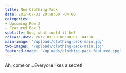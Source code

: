 ```yaml
---
title: New Clothing Pack
date: 2017-07-31 20:58:00 -04:00
categories:
- Upcoming Row 2
- Featured Box 3
subtitle: Ooo, what could it be?
release-date: 2017-09-30 00:00:00 -04:00
main-image: "/uploads/clothing-pack-main.jpg"
two-images: "/uploads/clothing-pack-main.jpg"
featured-image: "/uploads/clothing-pack-featured.jpg"
---
```


Ah, come on...Everyone likes a secret!